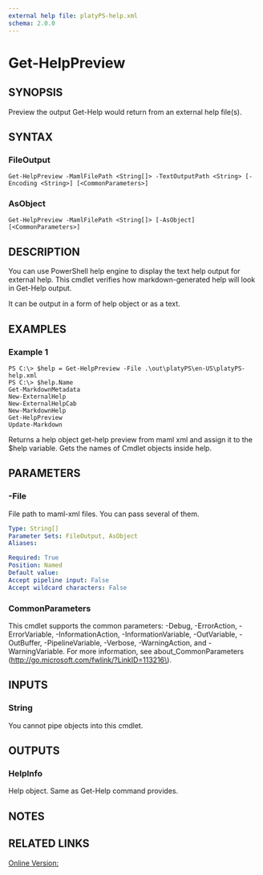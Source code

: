```yaml
---
external help file: platyPS-help.xml
schema: 2.0.0
---
```


# Get-HelpPreview
## SYNOPSIS
Preview the output Get-Help would return from an external help file(s).

## SYNTAX

### FileOutput
```
Get-HelpPreview -MamlFilePath <String[]> -TextOutputPath <String> [-Encoding <String>] [<CommonParameters>]
```

### AsObject
```
Get-HelpPreview -MamlFilePath <String[]> [-AsObject] [<CommonParameters>]
```

## DESCRIPTION
You can use PowerShell help engine to display the text help output for external help.
This cmdlet verifies how markdown-generated help will look in Get-Help output.

It can be output in a form of help object or as a text.

## EXAMPLES

### Example 1
```
PS C:\> $help = Get-HelpPreview -File .\out\platyPS\en-US\platyPS-help.xml
PS C:\> $help.Name
Get-MarkdownMetadata
New-ExternalHelp
New-ExternalHelpCab
New-MarkdownHelp
Get-HelpPreview
Update-Markdown
```

Returns a help object get-help preview from maml xml and assign it to the $help variable.
Gets the names of Cmdlet objects inside help.

## PARAMETERS

### -File
File path to maml-xml files.
You can pass several of them.

```yaml
Type: String[]
Parameter Sets: FileOutput, AsObject
Aliases: 

Required: True
Position: Named
Default value: 
Accept pipeline input: False
Accept wildcard characters: False
```

### CommonParameters
This cmdlet supports the common parameters: -Debug, -ErrorAction, -ErrorVariable, -InformationAction, -InformationVariable, -OutVariable, -OutBuffer, -PipelineVariable, -Verbose, -WarningAction, and -WarningVariable.
For more information, see about_CommonParameters \(http://go.microsoft.com/fwlink/?LinkID=113216\).

## INPUTS
### String
You cannot pipe objects into this cmdlet.

## OUTPUTS
### HelpInfo

Help object. Same as Get-Help command provides.

## NOTES

## RELATED LINKS

[Online Version:]()


